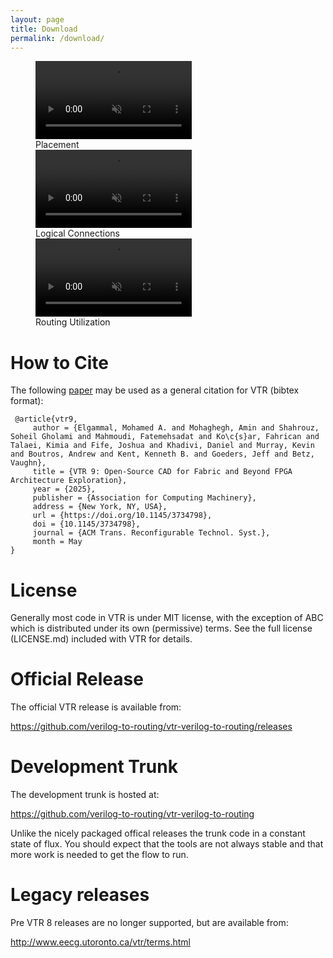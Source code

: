 ```yaml
---
layout: page
title: Download
permalink: /download/
---
```


<figure style="width:100%">
    <div class="grid-container">
        <div style="grid-row-start: 1; grid-row-end: 2; grid-column-start: 1; grid-column-end: 2;">
            <video autoplay loop muted playsinline width="250">
                <source src="/img/bitcoin_placement_macros.mp4" type="video/mp4"/>
            </video>
            <figcaption>Placement</figcaption>
        </div>
        <div style="grid-row-start: 1; grid-row-end: 2; grid-column-start: 2; grid-column-end: 3;">
            <video autoplay loop muted playsinline width="250">
                <source src="/img/bitcoin_nets.mp4" type="video/mp4"/>
            </video>
            <figcaption>Logical Connections</figcaption>
        </div>
        <div style="grid-row-start: 1; grid-row-end: 2; grid-column-start: 3; grid-column-end: 4;">
            <video autoplay loop muted playsinline width="250">
                <source src="/img/bitcoin_routing_util.mp4" type="video/mp4"/>
            </video>
            <figcaption>Routing Utilization</figcaption>
        </div>
    </div>
</figure>

How to Cite
===========
The following [paper](https://dl.acm.org/doi/10.1145/3734798) may be used as a general citation for VTR (bibtex format):

     @article{vtr9,
         author = {Elgammal, Mohamed A. and Mohaghegh, Amin and Shahrouz, Soheil Gholami and Mahmoudi, Fatemehsadat and Ko\c{s}ar, Fahrican and Talaei, Kimia and Fife, Joshua and Khadivi, Daniel and Murray, Kevin and Boutros, Andrew and Kent, Kenneth B. and Goeders, Jeff and Betz, Vaughn},
         title = {VTR 9: Open-Source CAD for Fabric and Beyond FPGA Architecture Exploration},
         year = {2025},
         publisher = {Association for Computing Machinery},
         address = {New York, NY, USA},
         url = {https://doi.org/10.1145/3734798},
         doi = {10.1145/3734798},
         journal = {ACM Trans. Reconfigurable Technol. Syst.},
         month = May
    }

License
=======

Generally most code in VTR is under MIT license, with the exception of ABC which is distributed under its own (permissive) terms.
See the full license (LICENSE.md) included with VTR for details.

Official Release
================

The official VTR release is available from:

<https://github.com/verilog-to-routing/vtr-verilog-to-routing/releases>

Development Trunk
=================
The development trunk is hosted at:

<https://github.com/verilog-to-routing/vtr-verilog-to-routing>

Unlike the nicely packaged offical releases the trunk code in a constant state of flux. 
You should expect that the tools are not always stable and that more work is needed to get the flow to run.

Legacy releases
===============

Pre VTR 8 releases are no longer supported, but are available from:

<http://www.eecg.utoronto.ca/vtr/terms.html>

